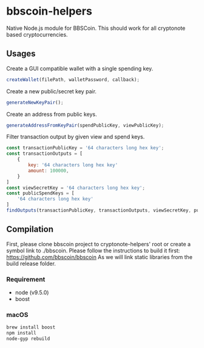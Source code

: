 # bbscoin-helpers

Native Node.js module for BBSCoin. This should work for all cryptonote based cryptocurrencies.

## Usages

Create a GUI compatible wallet with a single spending key.
```javascript
createWallet(filePath, walletPassword, callback);
```

Create a new public/secret key pair.
```javascript
generateNewKeyPair();
```

Create an address from public keys.
```javascript
generateAddressFromKeyPair(spendPublicKey, viewPublicKey);
```

Filter transaction output by given view and spend keys.
```javascript
const transactionPublicKey = '64 characters long hex key';
const transactionOutputs = [
    {
        key: '64 characters long hex key'
        amount: 100000,
    }
]
const viewSecretKey = '64 characters long hex key';
const publicSpendKeys = [
    '64 characters long hex key'
]
findOutputs(transactionPublicKey, transactionOutputs, viewSecretKey, publicSpendKeys, callback)
```

## Compilation

First, please clone bbscoin project to cryptonote-helpers' root or create a symbol link to ./bbscoin.
Please follow the instructions to build it first: https://github.com/bbscoin/bbscoin 
As we will link static libraries from the build release folder.


### Requirement

- node (v9.5.0)
- boost

### macOS

```bash
brew install boost
npm install
node-gyp rebuild
```